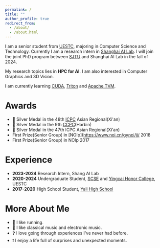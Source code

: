 ```yaml
---
permalink: /
title: ""
author_profile: true
redirect_from:  
  - /about/
  - /about.html
---
```

I am a senior student from [UESTC](https://www.uestc.edu.cn/), majoring in Computer Science and Technology. Currently I am a research intern in [Shanghai AI Lab]("https://www.shlab.org.cn/"). I will join the joint PhD program between [SJTU]("https://www.sjtu.edu.cn/") and Shanghai AI Lab in the fall of 2024.

My research topics lies in **HPC for AI**. I am also interested in Computer Graphics and 3D Vision. 

I am currently learning [CUDA](https://www.nvidia.cn/geforce/technologies/cuda/), [Triton](https://openai.com/index/triton/) and [Apache TVM](https://github.com/apache/tvm).

# Awards
+ 🥈 Silver Medal in the 48th [ICPC](https://icpc.global/) Asian Regional(Xi'an)
+ 🥈 Silver Medal in the 9th [CCPC](**https://ccpc.io/)(Harbin)
+ 🥈 Silver Medal in the 47th ICPC Asian Regional(Xi'an)
+ First Prize(Senior Group) in [NOIp](https://www.noi.cn/gynoi/jj/ 2018
+ First Prize(Senior Group) in NOIp 2017

# Experience
+ **2023-2024** Research Intern, Shang AI Lab
+ **2020-2024** Undergraduate Student, [SCSE](https://www.scse.uestc.edu.cn/) and [Yingcai Honor College](https://www.yingcai.uestc.edu.cn/), UESTC
+ **2017-2020** High School Student, [Yali High School](http://www.yali.hn.cn/)

# More About Me
+ 🏃‍ I like running.
+ 🎵 I like classical music and electronic music.
+ ❓ I love going through experiences I've never had before.
+ ❗ I enjoy a life full of surprises and unexpected moments.
